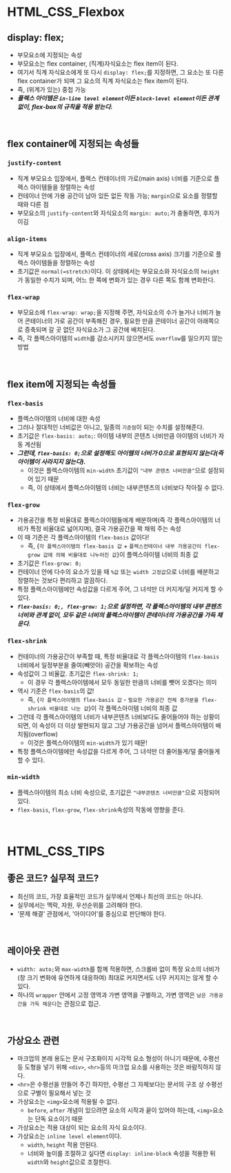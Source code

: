 # HTML_CSS_Flexbox

## display: flex;
- 부모요소에 지정되는 속성
- 부모요소는 flex container, (직계)자식요소는 flex item이 된다.
- 여기서 직계 자식요소에게 또 다시 `display: flex;`를 지정하면, 그 요소는 또 다른 flex container가 되며 그 요소의 직계 자식요소는 flex item이 된다.
- 즉, (위계가 있는) 중첩 가능
- ***플렉스 아이템은 `in-line level element`이든 `block-level element`이든 관계 없이, flex-box의 규칙을 적용 받는다.***

<br>

## flex container에 지정되는 속성들

### `justify-content`
- 직계 부모요소 입장에서, 플렉스 컨테이너의 가로(main axis) 너비를 기준으로 플렉스 아이템들을 정렬하는 속성
- 컨테이너 안에 가용 공간이 남아 있든 없든 작동 가능; `margin`으로 요소를 정렬할 때와 다른 점
- 부모요소의 `justify-content`와 자식요소의 `margin: auto;`가 충돌하면, 후자가 이김

### `align-items`
- 직계 부모요소 입장에서, 플렉스 컨테이너의 세로(cross axis) 크기를 기준으로 플렉스 아이템들을 정렬하는 속성
- 초기값은 `normal(=stretch)`이다. 이 상태에서는 부모요소와 자식요소의 `height`가 동일한 수치가 되며, 어느 한 쪽에 변화가 있는 경우 다른 쪽도 함께 변화한다.

### `flex-wrap`
- 부모요소에 `flex-wrap: wrap;`을 지정해 주면, 자식요소의 수가 늘거나 너비가 늘어 콘테이너의 가로 공간이 부족해진 경우, 필요한 만큼 콘테이너 공간이 아래쪽으로 증축되며 갈 곳 없던 자식요소가 그 공간에 배치된다.
- 즉, 각 플렉스아이템의 `width`를 감소시키지 않으면서도 `overflow`를 일으키지 않는 방법 

<br>

## flex item에 지정되는 속성들

### `flex-basis`
- 플렉스아이템의 너비에 대한 속성
- 그러나 절대적인 너비값은 아니고, 일종의 `기준점`이 되는 수치를 설정해준다.
- 초기값은 `flex-basis: auto;`: 아이템 내부의 콘텐츠 너비만큼 아이템의 너비가 자동 계산됨
- ***그런데, `flex-basis: 0;`으로 설정해도 아이템의 너비가 0으로 표현되지 않는다(즉 아이템이 사라지지 않는다).***
    - 이것은 플렉스아이템의 `min-width` 초기값이 `"내부 콘텐츠 너비만큼"`으로 설정되어 있기 때문
    - 즉, 이 상태에서 플렉스아이템의 너비는 내부콘텐츠의 너비보다 작아질 수 없다.

### `flex-grow`
- 가용공간을 특정 비율대로 플렉스아이템들에게 배분하며(즉 각 플렉스아이템의 너비가 특정 비율대로 넓어지며), 결국 가용공간을 꽉 채워 주는 속성
- 이 때 기준은 각 플렉스아이템의 `flex-basis` 값이다!
    - 즉, {`각 플렉스아이템의 flex-basis 값` + `플렉스컨테이너 내부 가용공간이 flex-grow 값에 의해 비율대로 나누어진 값`}이 플렉스아이템 너비의 최종 값
- 초기값은 `flex-grow: 0;`
- 컨테이너 안에 다수의 요소가 있을 때 `%값` 또는 `width 고정값`으로 너비를 배분하고 정렬하는 것보다 편리하고 깔끔하다.
- 특정 플렉스아이템에만 속성값을 다르게 주어, 그 녀석만 더 커지게/덜 커지게 할 수 있다.
- ***`flex-basis: 0;, flex-grow: 1;`으로 설정하면, 각 플렉스아이템의 내부 콘텐츠 너비와 관계 없이, 모두 같은 너비의 플렉스아이템이 콘테이너의 가용공간을 가득 채운다.***

### `flex-shrink`
- 컨테이너의 가용공간이 부족할 때, 특정 비율대로 각 플렉스아이템의 `flex-basis`너비에서 일정부분을 줄여(빼앗아) 공간을 확보하는 속성
- 속성값이 그 비율값. 초기값은 `flex-shrink: 1;`
    - 이 경우 각 플렉스아이템에서 모두 동일한 만큼의 너비를 뺏어 오겠다는 의미
- 역시 기준은 `flex-basis`의 값!
    - 즉, {`각 플렉스아이템의 flex-basis 값` - `필요한 가용공간 전체 증가분을 flex-shrink 비율대로 나눈 값`}이 각 플렉스아이템 너비의 최종 값
- 그런데 각 플렉스아이템의 너비가 내부콘텐츠 너비보다도 줄어들어야 하는 상황이 되면, 이 속성이 더 이상 발현되지 않고 그냥 가용공간을 넘어서 플렉스아이템이 배치됨(overflow)
    - 이것은 플렉스아이템의 `min-width`가 있기 때문!
- 특정 플렉스아이템에만 속성값을 다르게 주어, 그 녀석만 더 줄어들게/덜 줄어들게 할 수 있다.

### `min-width`
- 플렉스아이템의 최소 너비 속성으로, 초기값은 `"내부콘텐츠 너비만큼"`으로 지정되어 있다.
- `flex-basis`, `flex-grow`, `flex-shrink`속성의 작동에 영향을 준다.

<br>

# HTML_CSS_TIPS

## 좋은 코드? 실무적 코드?
- 최신의 코드, 가장 효율적인 코드가 실무에서 언제나 최선의 코드는 아니다.
- 실무에서는 맥락, 자원, 우선순위를 고려해야 한다.
- '문제 해결' 관점에서, '아이디어'를 중심으로 판단해야 한다.

<br>

## 레이아웃 관련
- `width: auto;`와 `max-width`를 함께 적용하면, 스크롤바 없이 특정 요소의 너비가 (창 크기 변화에 유연하게 대응하여) 최대로 커지면서도 너무 커지지는 않게 할 수 있다.
- 하나의 `wrapper` 안에서 고정 영역과 가변 영역을 구별하고, 가변 영역은 `남은 가용공간을 가득 채운다`는 관점으로 접근.

<br>

## 가상요소 관련
- 마크업의 본래 용도는 문서 구조화이지 시각적 요소 형성이 아니기 때문에, 수평선 등 도형을 넣기 위해 `<div>`, `<hr>`등의 마크업 요소를 사용하는 것은 바람직하지 않다.
- `<hr>`은 수평선을 만들어 주긴 하지만, 수평선 그 자체보다는 문서의 구조 상 수평선으로 구별이 필요해서 넣는 것
- 가상요소는 `<img>`요소에 적용될 수 없다.
    - `before`, `after` 개념이 있으려면 요소의 시작과 끝이 있어야 하는데, `<img>`요소는 단독 요소이기 때문
- 가상요소는 적용 대상이 되는 요소의 자식 요소이다.
- 가상요소는 `inline level element`이다.
    - `width`, `height` 적용 안된다.
    - 너비와 높이를 조절하고 싶다면 `display: inline-block` 속성을 적용한 뒤 `width`와 `height`값으로 조절한다.
